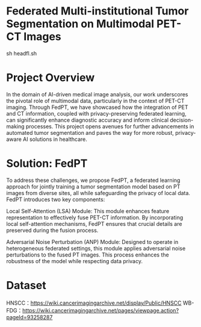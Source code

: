 # Federated Multi-institutional Tumor Segmentation on Multimodal PET-CT Images
sh headfl.sh
# Project Overview
In the domain of AI-driven medical image analysis, our work underscores the pivotal role of multimodal data, particularly in the context of PET-CT imaging. Through FedPT, we have showcased how the integration of PET and CT information, coupled with privacy-preserving federated learning, can significantly enhance diagnostic accuracy and inform clinical decision-making processes. This project opens avenues for further advancements in automated tumor segmentation and paves the way for more robust, privacy-aware AI solutions in healthcare.
# Solution: FedPT
To address these challenges, we propose FedPT, a federated learning approach for jointly training a tumor segmentation model based on PT images from diverse sites, all while safeguarding the privacy of local data. FedPT introduces two key components:

Local Self-Attention (LSA) Module: This module enhances feature representation to effectively fuse PET-CT information. By incorporating local self-attention mechanisms, FedPT ensures that crucial details are preserved during the fusion process.

Adversarial Noise Perturbation (ANP) Module: Designed to operate in heterogeneous federated settings, this module applies adversarial noise perturbations to the fused PT images. This process enhances the robustness of the model while respecting data privacy.
# Dataset
HNSCC：https://wiki.cancerimagingarchive.net/display/Public/HNSCC
WB-FDG：https://wiki.cancerimagingarchive.net/pages/viewpage.action?pageId=93258287
